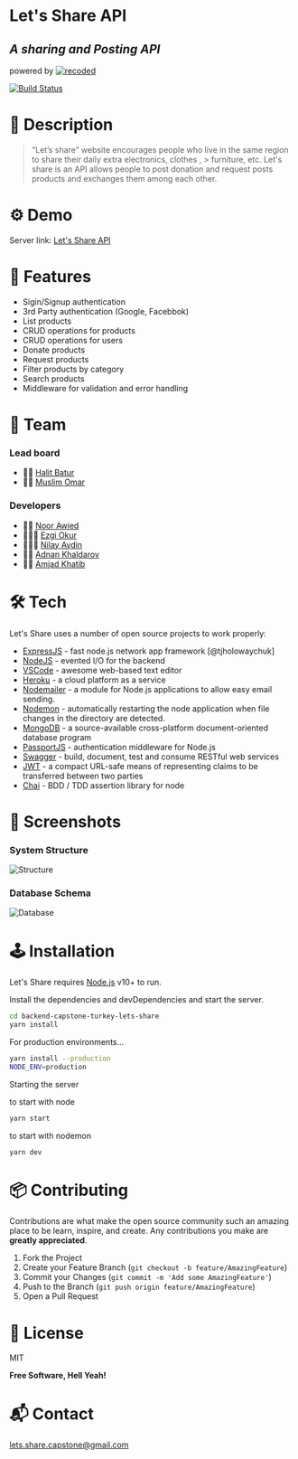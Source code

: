 # Let's Share API

## _A sharing and Posting API_

powered by [![recoded](https://www.re-coded.com/_next/image?url=%2FReCoded-Logo-Black.png.webp&w=384&q=75)](https://www.re-coded.com/)

[![Build Status](https://travis-ci.org/joemccann/dillinger.svg?branch=master)](https://travis-ci.org/joemccann/dillinger)

# 🔬 Description

> “Let’s share” website encourages people who live in the same region  to share their daily extra electronics, clothes , >
> furniture, etc. Let's share is an API allows people to post donation and request posts
> products and exchanges them among each other. 

# ⚙️ Demo

Server link: [Let's Share API]

# 🧱 Features

- Sigin/Signup authentication
- 3rd Party authentication (Google, Facebbok)
- List products
- CRUD operations for products
- CRUD operations for users
- Donate products
- Request products
- Filter products by category
- Search products
- Middleware for validation and error handling

# 🦾 Team

### Lead board

- 🧔🏻 [Halit Batur]
- 🧔🏻 [Muslim Omar]

### Developers

- 👩🏻 [Noor Awied]
- 👩🏻‍🦱 [Ezgi Okur]
- 👩🏻‍🦱 [Nilay Aydin]
- 👨🏻 [Adnan Khaldarov]
- 🧔🏻 [Amjad Khatib]

# 🛠 Tech

Let's Share uses a number of open source projects to work properly:

- [ExpressJS] - fast node.js network app framework [@tjholowaychuk]
- [NodeJS] - evented I/O for the backend
- [VSCode] - awesome web-based text editor
- [Heroku] - a cloud platform as a service
- [Nodemailer] - a module for Node.js applications to allow easy email sending.
- [Nodemon] - automatically restarting the node application when file changes in the directory are detected.
- [MongoDB] - a source-available cross-platform document-oriented database program
- [PassportJS] - authentication middleware for Node.js
- [Swagger] - build, document, test and consume RESTful web services
- [JWT] - a compact URL-safe means of representing claims to be transferred between two parties
- [Chai] - BDD / TDD assertion library for node

# 🌆 Screenshots

### System Structure

![Structure](https://images.unsplash.com/photo-1493476523860-a6de6ce1b0c3?ixlib=rb-1.2.1&ixid=MnwxMjA3fDB8MHxwaG90by1wYWdlfHx8fGVufDB8fHx8&auto=format&fit=crop&w=1000&q=80)

### Database Schema

![Database](https://images.unsplash.com/uploads/14123892966835548e7bd/14369636?ixlib=rb-1.2.1&ixid=MnwxMjA3fDB8MHxwaG90by1wYWdlfHx8fGVufDB8fHx8&auto=format&fit=crop&w=1000&q=80)

# 🕹 Installation

Let's Share requires [Node.js](https://nodejs.org/) v10+ to run.

Install the dependencies and devDependencies and start the server.

```sh
cd backend-capstone-turkey-lets-share
yarn install
```

For production environments...

```sh
yarn install --production
NODE_ENV=production
```

Starting the server

to start with node
```sh
yarn start
```

to start with nodemon
```sh
yarn dev
```

# 📦 Contributing

Contributions are what make the open source community such an amazing place to be learn, inspire, and create. Any contributions you make are **greatly appreciated**.

1. Fork the Project
2. Create your Feature Branch (`git checkout -b feature/AmazingFeature`)
3. Commit your Changes (`git commit -m 'Add some AmazingFeature'`)
4. Push to the Branch (`git push origin feature/AmazingFeature`)
5. Open a Pull Request

# 🔑 License

MIT

**Free Software, Hell Yeah!**

[//]: # "These are reference links used in the body of this note and get stripped out when the markdown processor does its job. There is no need to format nicely because it shouldn't be seen. Thanks SO - http://stackoverflow.com/questions/4823468/store-comments-in-markdown-syntax"

# 📬 Contact

[lets.share.capstone@gmail.com](lets.share.capstone@gmail.com)

[let's share api]: https://lets-share-capstone.herokuapp.com/#/
[expressjs]: https://expressjs.com/
[nodejs]: http://nodejs.org
[vscode]: https://code.visualstudio.com/
[heroku]: https://www.heroku.com/
[nodemailer]: https://nodemailer.com/about/
[nodemon]: https://www.npmjs.com/package/nodemon
[mongodb]: https://www.mongodb.com/
[passportjs]: https://www.passportjs.org/
[swagger]: https://swagger.io/
[jwt]: https://jwt.io/
[chai]: https://www.chaijs.com/
[halit batur]: https://github.com/halitbatur
[muslim omar]: https://github.com/muslimomar
[noor awied]: https://github.com/awiednoor
[ezgi okur]: https://github.com/okurezgi
[nilay aydin]: https://github.com/niloaydin
[adnan khaldarov]: https://github.com/khaldarov
[amjad khatib]: https://github.com/khatibAmjad
